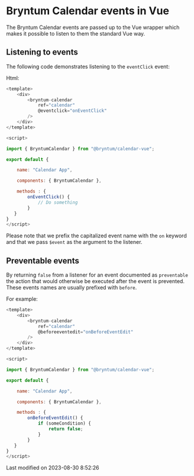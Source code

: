 # Bryntum Calendar events in Vue

The Bryntum Calendar events are passed up to the Vue wrapper which makes it possible to listen to them the standard
Vue way.

## Listening to events

The following code demonstrates listening to the `eventClick` event:

Html:

```javascript
<template>
    <div>
        <bryntum-calendar
            ref="calendar"
            @eventclick="onEventClick"
        />
    </div>
</template>

<script>

import { BryntumCalendar } from "@bryntum/calendar-vue";

export default {

    name: "Calendar App",

    components: { BryntumCalendar },

    methods : {
        onEventClick() {
            // Do something
        }
   }
}
</script>
```

Please note that we prefix the capitalized event name with the `on` keyword and that we pass `$event` as
the argument to the listener.

## Preventable events

By returning `false` from a listener for an event documented as `preventable` the action that would otherwise be
executed after the event is prevented. These events names are usually prefixed with `before`.

For example:

```javascript
<template>
    <div>
        <bryntum-calendar
            ref="calendar"
            @beforeeventedit="onBeforeEventEdit"
        />
    </div>
</template>

<script>

import { BryntumCalendar } from "@bryntum/calendar-vue";

export default {

    name: "Calendar App",

    components: { BryntumCalendar },

    methods : {
        onBeforeEventEdit() {
            if (someCondition) {
                return false;
            }
        }
   }
}
</script>
```


<p class="last-modified">Last modified on 2023-08-30 8:52:26</p>